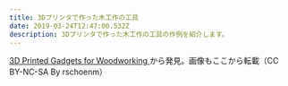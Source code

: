 ```yaml
---
title: 3Dプリンタで作った木工作の工具
date: 2019-03-24T12:47:00.532Z
description: 3Dプリンタで作った木工作の工具の作例を紹介します。
---
```

[3D Printed Gadgets for Woodworking](https://www.instructables.com/id/3D-Printed-Gadgets-for-Woodworking/)から発見。画像もここから転載（CC BY-NC-SA By rschoenm）
